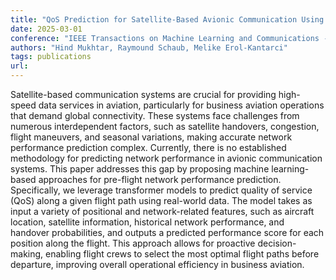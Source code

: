 ```yaml
---
title: "QoS Prediction for Satellite-Based Avionic Communication Using Transformers" 
date: 2025-03-01
conference: "IEEE Transactions on Machine Learning and Communications - under review"
authors: "Hind Mukhtar, Raymound Schaub, Melike Erol-Kantarci"
tags: publications
url: 
---
```

Satellite-based communication systems are crucial for providing high-speed data services in
aviation, particularly for business aviation operations that demand global connectivity. These systems face
challenges from numerous interdependent factors, such as satellite handovers, congestion, flight maneuvers,
and seasonal variations, making accurate network performance prediction complex. Currently, there is no
established methodology for predicting network performance in avionic communication systems. This paper
addresses this gap by proposing machine learning-based approaches for pre-flight network performance
prediction. Specifically, we leverage transformer models to predict quality of service (QoS) along a given
flight path using real-world data. The model takes as input a variety of positional and network-related
features, such as aircraft location, satellite information, historical network performance, and handover
probabilities, and outputs a predicted performance score for each position along the flight. This approach
allows for proactive decision-making, enabling flight crews to select the most optimal flight paths before
departure, improving overall operational efficiency in business aviation.